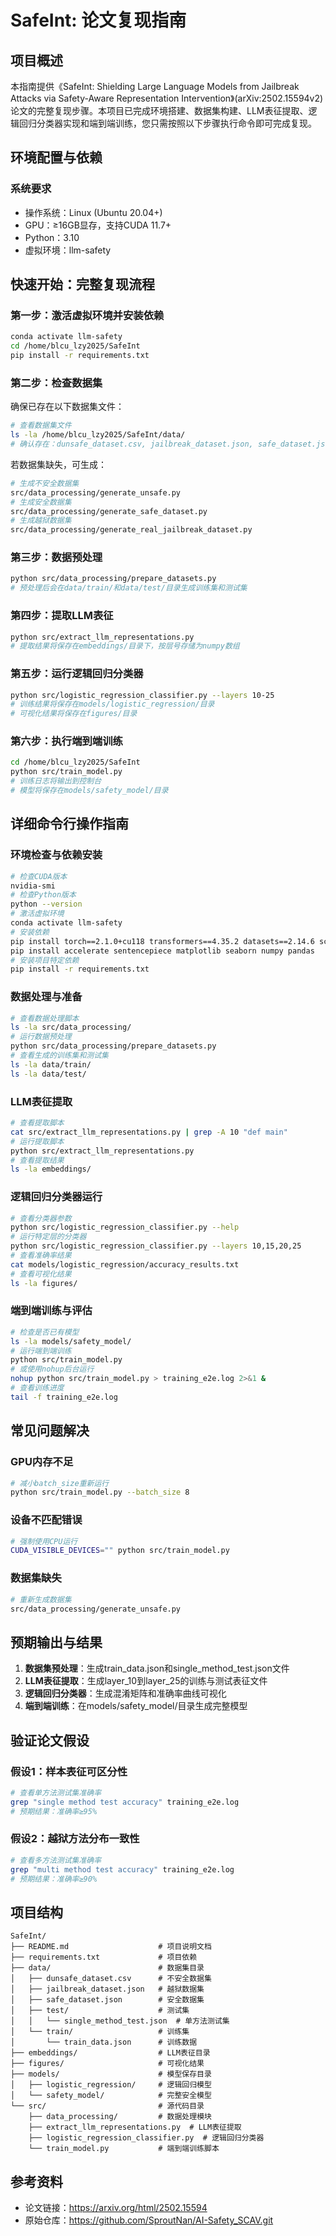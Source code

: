 # SafeInt: 论文复现指南

## 项目概述

本指南提供《SafeInt: Shielding Large Language Models from Jailbreak Attacks via Safety-Aware Representation Intervention》(arXiv:2502.15594v2)论文的完整复现步骤。本项目已完成环境搭建、数据集构建、LLM表征提取、逻辑回归分类器实现和端到端训练，您只需按照以下步骤执行命令即可完成复现。

## 环境配置与依赖

### 系统要求
- 操作系统：Linux (Ubuntu 20.04+)
- GPU：≥16GB显存，支持CUDA 11.7+
- Python：3.10
- 虚拟环境：llm-safety

## 快速开始：完整复现流程

### 第一步：激活虚拟环境并安装依赖

```bash
conda activate llm-safety
cd /home/blcu_lzy2025/SafeInt
pip install -r requirements.txt
```

### 第二步：检查数据集

确保已存在以下数据集文件：

```bash
# 查看数据集文件
ls -la /home/blcu_lzy2025/SafeInt/data/
# 确认存在：dunsafe_dataset.csv, jailbreak_dataset.json, safe_dataset.json
```

若数据集缺失，可生成：

```bash
# 生成不安全数据集
src/data_processing/generate_unsafe.py
# 生成安全数据集
src/data_processing/generate_safe_dataset.py
# 生成越狱数据集
src/data_processing/generate_real_jailbreak_dataset.py
```

### 第三步：数据预处理

```bash
python src/data_processing/prepare_datasets.py
# 预处理后会在data/train/和data/test/目录生成训练集和测试集
```

### 第四步：提取LLM表征

```bash
python src/extract_llm_representations.py
# 提取结果将保存在embeddings/目录下，按层号存储为numpy数组
```

### 第五步：运行逻辑回归分类器

```bash
python src/logistic_regression_classifier.py --layers 10-25
# 训练结果将保存在models/logistic_regression/目录
# 可视化结果将保存在figures/目录
```

### 第六步：执行端到端训练

```bash
cd /home/blcu_lzy2025/SafeInt
python src/train_model.py
# 训练日志将输出到控制台
# 模型将保存在models/safety_model/目录
```

## 详细命令行操作指南

### 环境检查与依赖安装

```bash
# 检查CUDA版本
nvidia-smi
# 检查Python版本
python --version
# 激活虚拟环境
conda activate llm-safety
# 安装依赖
pip install torch==2.1.0+cu118 transformers==4.35.2 datasets==2.14.6 scikit-learn==1.3.2
pip install accelerate sentencepiece matplotlib seaborn numpy pandas
# 安装项目特定依赖
pip install -r requirements.txt
```

### 数据处理与准备

```bash
# 查看数据处理脚本
ls -la src/data_processing/
# 运行数据预处理
python src/data_processing/prepare_datasets.py
# 查看生成的训练集和测试集
ls -la data/train/
ls -la data/test/
```

### LLM表征提取

```bash
# 查看提取脚本
cat src/extract_llm_representations.py | grep -A 10 "def main"
# 运行提取脚本
python src/extract_llm_representations.py
# 查看提取结果
ls -la embeddings/
```

### 逻辑回归分类器运行

```bash
# 查看分类器参数
python src/logistic_regression_classifier.py --help
# 运行特定层的分类器
python src/logistic_regression_classifier.py --layers 10,15,20,25
# 查看准确率结果
cat models/logistic_regression/accuracy_results.txt
# 查看可视化结果
ls -la figures/
```

### 端到端训练与评估

```bash
# 检查是否已有模型
ls -la models/safety_model/
# 运行端到端训练
python src/train_model.py
# 或使用nohup后台运行
nohup python src/train_model.py > training_e2e.log 2>&1 &
# 查看训练进度
tail -f training_e2e.log
```

## 常见问题解决

### GPU内存不足

```bash
# 减小batch_size重新运行
python src/train_model.py --batch_size 8
```

### 设备不匹配错误

```bash
# 强制使用CPU运行
CUDA_VISIBLE_DEVICES="" python src/train_model.py
```

### 数据集缺失

```bash
# 重新生成数据集
src/data_processing/generate_unsafe.py
```

## 预期输出与结果

1. **数据集预处理**：生成train_data.json和single_method_test.json文件
2. **LLM表征提取**：生成layer_10到layer_25的训练与测试表征文件
3. **逻辑回归分类器**：生成混淆矩阵和准确率曲线可视化
4. **端到端训练**：在models/safety_model/目录生成完整模型

## 验证论文假设

### 假设1：样本表征可区分性

```bash
# 查看单方法测试集准确率
grep "single method test accuracy" training_e2e.log
# 预期结果：准确率≥95%
```

### 假设2：越狱方法分布一致性

```bash
# 查看多方法测试集准确率
grep "multi method test accuracy" training_e2e.log
# 预期结果：准确率≥90%
```

## 项目结构

```
SafeInt/
├── README.md                    # 项目说明文档
├── requirements.txt             # 项目依赖
├── data/                        # 数据集目录
│   ├── dunsafe_dataset.csv      # 不安全数据集
│   ├── jailbreak_dataset.json   # 越狱数据集
│   ├── safe_dataset.json        # 安全数据集
│   ├── test/                    # 测试集
│   │   └── single_method_test.json  # 单方法测试集
│   └── train/                   # 训练集
│       └── train_data.json      # 训练数据
├── embeddings/                  # LLM表征目录
├── figures/                     # 可视化结果
├── models/                      # 模型保存目录
│   ├── logistic_regression/     # 逻辑回归模型
│   └── safety_model/            # 完整安全模型
└── src/                         # 源代码目录
    ├── data_processing/         # 数据处理模块
    ├── extract_llm_representations.py  # LLM表征提取
    ├── logistic_regression_classifier.py  # 逻辑回归分类器
    └── train_model.py           # 端到端训练脚本
```

## 参考资料

- 论文链接：https://arxiv.org/html/2502.15594
- 原始仓库：https://github.com/SproutNan/AI-Safety_SCAV.git